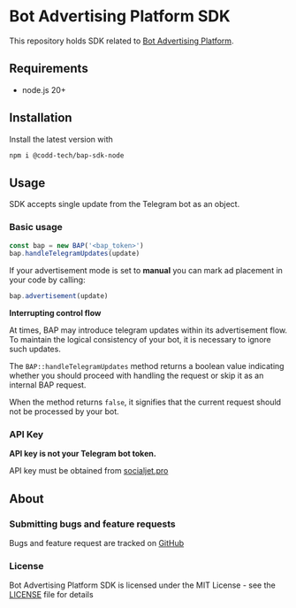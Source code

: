 # Bot Advertising Platform SDK

This repository holds SDK related to
[Bot Advertising Platform](https://publisher.socialjet.pro/).

## Requirements

- node.js 20+

## Installation

Install the latest version with

```bash
npm i @codd-tech/bap-sdk-node
```
## Usage

SDK accepts single update from the Telegram bot as an object.

### Basic usage

```js
const bap = new BAP('<bap_token>')
bap.handleTelegramUpdates(update)
```

If your advertisement mode is set to **manual** you can mark ad placement in your code by calling:
```js
bap.advertisement(update)
```

**Interrupting control flow**

At times, BAP may introduce telegram updates within its advertisement flow. To maintain the logical consistency of your bot, it is necessary to ignore such updates.  

The `BAP::handleTelegramUpdates` method returns a boolean value indicating whether you should proceed with handling the request or skip it as an internal BAP request.

When the method returns `false`, it signifies that the current request should not be processed by your bot.

### API Key

**API key is not your Telegram bot token.**

API key must be obtained from [socialjet.pro](https://publisher.socialjet.pro/)

## About

### Submitting bugs and feature requests

Bugs and feature request are tracked on [GitHub](https://github.com/codd-tech/bap-sdk-php)

### License

Bot Advertising Platform SDK is licensed under the MIT License - see the [LICENSE](LICENSE) file for details
